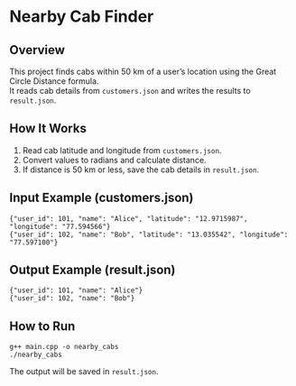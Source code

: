 # Nearby Cab Finder

## Overview
This project finds cabs within 50 km of a user’s location using the Great Circle Distance formula.  
It reads cab details from `customers.json` and writes the results to `result.json`.

## How It Works
1. Read cab latitude and longitude from `customers.json`.
2. Convert values to radians and calculate distance.
3. If distance is 50 km or less, save the cab details in `result.json`.

## Input Example (customers.json)
```
{"user_id": 101, "name": "Alice", "latitude": "12.9715987", "longitude": "77.594566"}
{"user_id": 102, "name": "Bob", "latitude": "13.035542", "longitude": "77.597100"}
```

## Output Example (result.json)
```
{"user_id": 101, "name": "Alice"}
{"user_id": 102, "name": "Bob"}
```

## How to Run
```
g++ main.cpp -o nearby_cabs
./nearby_cabs
```

The output will be saved in `result.json`.
